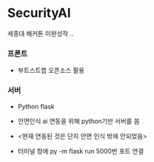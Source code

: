 # SecurityAI

세종대 해커톤 미완성작 ..

### 프론트
* 부트스트랩 오픈소스 활용

### 서버
* Python flask

* 안면인식 ai 연동을 위해 python기반 서버를 씀
* <현재 연동된 것은 단지 안면 인식 밖에 안되었음>


* 터미널 창에  py -m flask run
5000번 포트 연결
